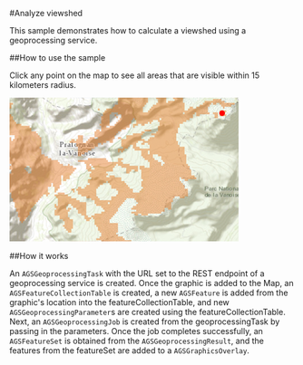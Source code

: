 #Analyze viewshed

This sample demonstrates how to calculate a viewshed using a geoprocessing service.

##How to use the sample

Click any point on the map to see all areas that are visible within 15 kilometers radius.

![](image1.png)

##How it works

An `AGSGeoprocessingTask` with the URL set to the REST endpoint of a geoprocessing service is created. Once the graphic is added to the Map, an `AGSFeatureCollectionTable` is created, a new `AGSFeature` is added from the graphic's location into the featureCollectionTable, and new `AGSGeoprocessingParameter`s are created using the featureCollectionTable. Next, an `AGSGeoprocessingJob` is created from the geoprocessingTask by passing in the parameters. Once the job completes successfully, an `AGSFeatureSet` is obtained from the `AGSGeoprocessingResult`, and the features from the featureSet are added to a `AGSGraphicsOverlay`.




